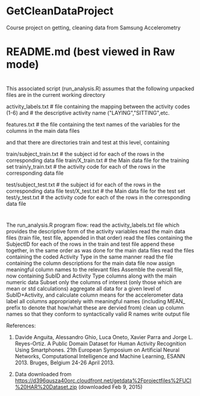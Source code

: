 # GetCleanDataProject
Course project on getting, cleaning data from Samsung Accelerometry

# README.md (best viewed in Raw mode)
#

This associated script (run_analysis.R) assumes that the following unpacked files are in the current working directory

activity_labels.txt   # file containing the mapping between the activity codes (1-6) and 
                      #  the descriptive activity name ("LAYING","SITTING",etc.

features.txt          # the file containing the text names of the variables for the columns in the main data files

and that there are directories train and test at this level, containing

train/subject_train.txt # the subject id for each of the rows in the corresponding data file
train/X_train.txt       # the Main data file for the training set
train/y_train.txt       # the activity code for each of the rows in the corresponding data file

test/subject_test.txt   # the subject id for each of the rows in the corresponding data file
test/X_test.txt         # the Main data file for the test set
test/y_test.txt         # the activity code for each of the rows in the corresponding data file

# 
The run_analysis.R program flow: 
  read the activity_labels.txt file which provides the descriptive form of the activity variables
  read the main data files (train file, test file, appended in that order)
  read the files containing the SubjectID for each of the rows in the train and test file
              append these together, in the same order as was done for the main data files
  read the files containing the coded Activity Type in the same manner
  read the file containing the column descriptions for the main data file
  now assign meaningful column names to the relevant files
  Assemble the overall file, now containing SubID and Activity Type columns along with the main numeric data
  Subset only the columns of interest (only those which are mean or std calculations)
  aggregate all data for a given level of SubID+Activity, and calculate column means for the accelerometer data
  label all columns appropriately with meaningful names (including MEAN_ prefix to denote that how/what these are dervied from)
  clean up column names so that they conform to syntactically valid R names 
  write output file 
  

References:

1. Davide Anguita, Alessandro Ghio, Luca Oneto, Xavier Parra and Jorge L. Reyes-Ortiz. 
  A Public Domain Dataset for Human Activity Recognition Using Smartphones. 
  21th European Symposium on Artificial Neural Networks, Computational Intelligence and Machine Learning, 
  ESANN 2013. Bruges, Belgium 24-26 April 2013.

2. Data downloaded from https://d396qusza40orc.cloudfront.net/getdata%2Fprojectfiles%2FUCI%20HAR%20Dataset.zip
(downloaded Feb 9, 2015)
